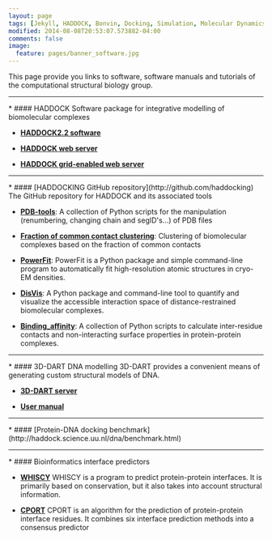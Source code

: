 ```yaml
---
layout: page
tags: [Jekyll, HADDOCK, Bonvin, Docking, Simulation, Molecular Dynamics, Structural Biology, Computational Biology, Modelling, Protein Structure]
modified: 2014-08-08T20:53:07.573882-04:00
comments: false
image:
  feature: pages/banner_software.jpg
---
```


This page provide you links to software, software manuals and tutorials of the computational structural biology group.
<HR>
* #### HADDOCK
  Software package for integrative modelling of biomolecular complexes

  * [**HADDOCK2.2 software**](haddock2.2/haddock.html)

  * [**HADDOCK web server**](http://haddock.science.uu.nl/services/HADDOCK)

  * [**HADDOCK grid-enabled web server**](http://haddock.science.uu.nl/enmr/services/HADDOCK)
<HR>
* #### [HADDOCKING GitHub repository](http://github.com/haddocking)
  The GitHub repository for HADDOCK and its associated tools

  * [**PDB-tools**](http://github.com/haddocking/pdb-tools):
  A collection of Python scripts for the manipulation (renumbering, changing chain and segID's...) of PDB files

  * [**Fraction of common contact clustering**](http://github.com/haddocking/fcc):
  Clustering of biomolecular complexes based on the fraction of common contacts

  * [**PowerFit**](https://github.com/haddocking/powerfit):
  PowerFit is a Python package and simple command-line program to automatically fit high-resolution atomic structures in cryo-EM densities.

  * [**DisVis**](https://github.com/haddocking/disvis):
  A Python package and command-line tool to quantify and visualize the accessible interaction space of distance-restrained biomolecular complexes.

  * [**Binding_affinity**](https://github.com/haddocking/binding_affinity):
  A collection of Python scripts to calculate inter-residue contacts and non-interacting surface properties in protein-protein complexes. 

<HR>
* #### 3D-DART DNA modelling 
  3D-DART provides a convenient means of generating custom structural models of DNA.

  * [**3D-DART server**](http://haddock.science.uu.nl/enmr/services/3DDART)

  * [**User manual**](http://haddock.science.uu.nl/enmr/services/3DDART/DARTusage.html)
<HR>
* #### [Protein-DNA docking benchmark](http://haddock.science.uu.nl/dna/benchmark.html)
<HR>
* #### Bioinformatics interface predictors

  * [**WHISCY**](http://nmr.chem.uu.nl/Software/whiscy/index.html)
  WHISCY is a program to predict protein-protein interfaces. It is primarily based on conservation, but it also takes into account structural information. 

  * [**CPORT**](http://haddock.science.uu.nl/services/CPORT)
  CPORT is an algorithm for the prediction of protein-protein interface residues. It combines six interface prediction methods into a consensus predictor


